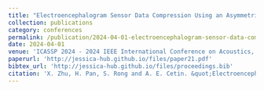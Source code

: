 ```yaml
---
title: "Electroencephalogram Sensor Data Compression Using an Asymmetrical Sparse Autoencoder with a Discrete Cosine Transform Layer"
collection: publications
category: conferences
permalink: /publication/2024-04-01-electroencephalogram-sensor-data-compression-using-an-asymmetrical-sparse-autoencoder-with-a-discrete-cosine-transform-layer
date: 2024-04-01
venue: 'ICASSP 2024 - 2024 IEEE International Conference on Acoustics, Speech and Signal Processing (ICASSP)'
paperurl: 'http://jessica-hub.github.io/files/paper21.pdf'
bibtex_url: 'http://jessica-hub.github.io/files/proceedings.bib'
citation: 'X. Zhu, H. Pan, S. Rong and A. E. Cetin. &quot;Electroencephalogram Sensor Data Compression Using an Asymmetrical Sparse Autoencoder with a Discrete Cosine Transform Layer.&quot; <i>ICASSP 2024 - 2024 IEEE International Conference on Acoustics, Speech and Signal Processing (ICASSP)</i>, pp. 2160–2164, 2024.'
---
```


